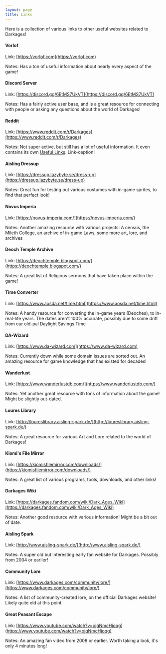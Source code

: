 ```yaml
---
layout: page
title: Links
---
```


Here is a collection of various links to other useful websites related to Darkages!


#### Vorlof

Link: [https://vorlof.com](https://vorlof.com)

Notes: Has a ton of useful information about nearly every aspect of the game!


#### Discord Server

Link: [https://discord.gg/6EtMS7UkVT](https://discord.gg/6EtMS7UkVT)

Notes: Has a fairly active user base, and is a great resource for connecting with people or asking any questions about the world of Darkages!

#### Reddit

Link: [https://www.reddit.com/r/Darkages](https://www.reddit.com/r/Darkages)

Notes: Not super active, but still has a lot of useful information. It even contains its own [Useful Links](https://www.reddit.com/r/Darkages/comments/diy9jf/dark_ages_useful_links/). Link-ception!

#### Aisling Dressup

Link: [https://dressup.lazybyte.se/dress-up](https://dressup.lazybyte.se/dress-up)

Notes: Great fun for testing out various costumes with in-game sprites, to find that perfect look!

#### Novus Imperia

Link: [https://novus-imperia.com/](https://novus-imperia.com/)

Notes: Another amazing resource with various projects: A census, the Mileth College, an archive of in-game Laws, some more art, lore, and archives

#### Deoch Temple Archive

Link: [https://deochtemple.blogspot.com/](https://deochtemple.blogspot.com/)

Notes: A great list of Religious sermons that have taken place within the game!

#### Time Converter

Link: [https://www.aosda.net/time.html](https://www.aosda.net/time.html)

Notes: A handy resource for converting the in-game years (Deoches), to in-real-life years. The dates aren't 100% accurate, possibly due to some drift from our old-pal Daylight Savings Time


#### DA-Wizard

Link: [https://www.da-wizard.com](https://www.da-wizard.com)

Notes: Currently down while some domain issues are sorted out. An amazing resource for game knowledge that has existed for decades!

#### Wanderlust

Link: [https://www.wanderlustdb.com/](https://www.wanderlustdb.com/)

Notes: Yet another great resource with tons of information about the game! Might be slightly out-dated.

#### Loures Library

Link: [http://loureslibrary.aisling-spark.de/](http://loureslibrary.aisling-spark.de/)

Notes: A great resource for various Art and Lore related to the world of Darkages!

#### Kiomi's File Mirror

Link: [https://kiomisfilemirror.com/downloads/](https://kiomisfilemirror.com/downloads/)

Notes: A great list of various programs, tools, downloads, and other links!

#### Darkages Wiki

Link: [https://darkages.fandom.com/wiki/Dark_Ages_Wiki](https://darkages.fandom.com/wiki/Dark_Ages_Wiki)

Notes: Another good resource with various information! Might be a bit out of date.

#### Aisling Spark

Link: [http://www.aisling-spark.de/](http://www.aisling-spark.de/)

Notes: A super old but interesting early fan website for Darkages. Possibly from 2004 or earlier!

#### Community Lore

Link: [https://www.darkages.com/community/lore/](https://www.darkages.com/community/lore/)

Notes: A list of community-created lore, on the official Darkages website! Likely quite old at this point.

#### Great Peasant Escape

Link: [https://www.youtube.com/watch?v=ojqNmcHjoqg](https://www.youtube.com/watch?v=ojqNmcHjoqg)

Notes: An amazing fan video from 2008 or earlier. Worth taking a look, it's only 4 minutes long!